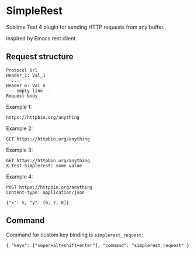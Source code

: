 # SimpleRest
Sublime Text 4 plugin for sending HTTP requests from any buffer.

Inspired by Emacs rest client.

## Request structure
```
Protocol Url
Header_1: Val_1
  ...
Header_n: Val_n
 -- empty line --
Request body
```

Example 1:
```
https://httpbin.org/anything
```

Example 2:
```
GET https://httpbin.org/anything
```

Example 3:
```
GET https://httpbin.org/anything
X-Test-Simplerest: some value
```

Example 4:
```
POST https://httpbin.org/anything
Content-type: application/json

{"x": 5, "y": [6, 7, 8]}
```

## Command
Command for custom key binding is `simplerest_request`:
```
{ "keys": ["super+alt+shift+enter"], "command": "simplerest_request" }
```